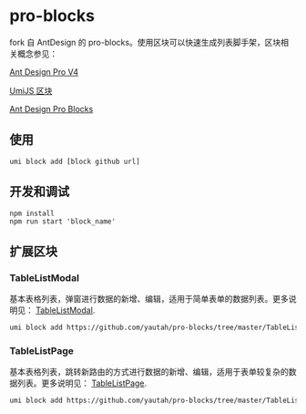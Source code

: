 # pro-blocks

fork 自 AntDesign 的 pro-blocks。使用区块可以快速生成列表脚手架，区块相关概念参见：

[Ant Design Pro V4](https://github.com/ant-design/ant-design-pro)

[UmiJS 区块](https://umijs.org/zh/guide/block.html#%E5%8C%BA%E5%9D%97%E5%BC%80%E5%8F%91)

[Ant Design Pro Blocks](https://github.com/ant-design/pro-blocks)


## 使用

```shell
umi block add [block github url]
```


## 开发和调试

```shell
npm install
npm run start 'block_name'
```

## 扩展区块

### TableListModal 

基本表格列表，弹窗进行数据的新增、编辑，适用于简单表单的数据列表。更多说明见： [TableListModal](https://github.com/yautah/pro-blocks/tree/master/TableListModal). 


```bash
umi block add https://github.com/yautah/pro-blocks/tree/master/TableListModal --path=/path --js
```


### TableListPage

基本表格列表，跳转新路由的方式进行数据的新增、编辑，适用于表单较复杂的数据列表。更多说明见： [TableListPage](https://github.com/yautah/pro-blocks/tree/master/TableListPage). 


```bash
umi block add https://github.com/yautah/pro-blocks/tree/master/TableListPage --path=/path --js
```






